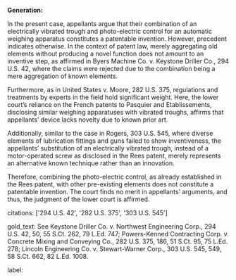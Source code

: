 **Generation:**

In the present case, appellants argue that their combination of an electrically vibrated trough and photo-electric control for an automatic weighing apparatus constitutes a patentable invention. However, precedent indicates otherwise. In the context of patent law, merely aggregating old elements without producing a novel function does not amount to an inventive step, as affirmed in Byers Machine Co. v. Keystone Driller Co., 294 U.S. 42, where the claims were rejected due to the combination being a mere aggregation of known elements.

Furthermore, as in United States v. Moore, 282 U.S. 375, regulations and treatments by experts in the field hold significant weight. Here, the lower court’s reliance on the French patents to Pasquier and Etablissements, disclosing similar weighing apparatuses with vibrated troughs, affirms that appellants’ device lacks novelty due to known prior art.

Additionally, similar to the case in Rogers, 303 U.S. 545, where diverse elements of lubrication fittings and guns failed to show inventiveness, the appellants’ substitution of an electrically vibrated trough, instead of a motor-operated screw as disclosed in the Rees patent, merely represents an alternative known technique rather than an innovation.

Therefore, combining the photo-electric control, as already established in the Rees patent, with other pre-existing elements does not constitute a patentable invention. The court finds no merit in appellants’ arguments, and thus, the judgment of the lower court is affirmed.

citations: ['294 U.S. 42', '282 U.S. 375', '303 U.S. 545']

gold_text: See Keystone Driller Co. v. Northwest Engineering Corp., 294 U.S. 42, 50, 55 S.Ct. 262, 79 L.Ed. 747; Powers-Kenned Contracting Corp. v. Concrete Mixing and Conveying Co., 282 U.S. 375, 186, 51 S.Ct. 95, 75 L.Ed. 278; Lincoln Engineering Co. v. Stewart-Warner Corp., 303 U.S. 545, 549, 58 S.Ct. 662, 82 L.Ed. 1008.

label: 
